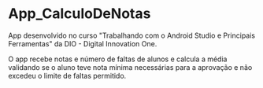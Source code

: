 # App_CalculoDeNotas
App desenvolvido no curso "Trabalhando com o Android Studio e Principais Ferramentas" da DIO - Digital Innovation One.

O app  recebe notas e número de faltas de alunos e calcula a média validando se o aluno teve nota mínima necessárias para a aprovação e não excedeu o limite de faltas permitido.
